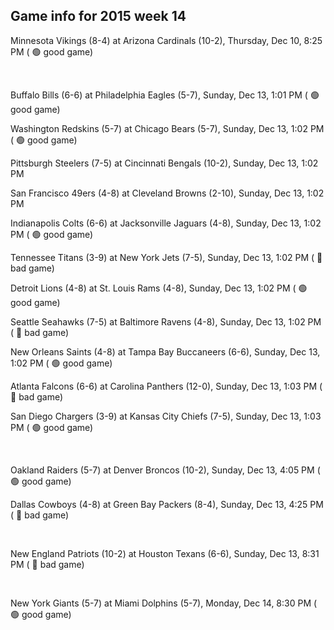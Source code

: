 ## Game info for 2015 week 14
Minnesota Vikings (8-4) at Arizona Cardinals (10-2), Thursday, Dec 10, 8:25 PM (	:green_circle: good game)


<br/>

Buffalo Bills (6-6) at Philadelphia Eagles (5-7), Sunday, Dec 13, 1:01 PM (	:green_circle: good game)

Washington Redskins (5-7) at Chicago Bears (5-7), Sunday, Dec 13, 1:02 PM (	:green_circle: good game)

Pittsburgh Steelers (7-5) at Cincinnati Bengals (10-2), Sunday, Dec 13, 1:02 PM

San Francisco 49ers (4-8) at Cleveland Browns (2-10), Sunday, Dec 13, 1:02 PM

Indianapolis Colts (6-6) at Jacksonville Jaguars (4-8), Sunday, Dec 13, 1:02 PM (	:green_circle: good game)

Tennessee Titans (3-9) at New York Jets (7-5), Sunday, Dec 13, 1:02 PM (	:red_circle: bad game)

Detroit Lions (4-8) at St. Louis Rams (4-8), Sunday, Dec 13, 1:02 PM (	:green_circle: good game)

Seattle Seahawks (7-5) at Baltimore Ravens (4-8), Sunday, Dec 13, 1:02 PM (	:red_circle: bad game)

New Orleans Saints (4-8) at Tampa Bay Buccaneers (6-6), Sunday, Dec 13, 1:02 PM (	:green_circle: good game)

Atlanta Falcons (6-6) at Carolina Panthers (12-0), Sunday, Dec 13, 1:03 PM (	:red_circle: bad game)

San Diego Chargers (3-9) at Kansas City Chiefs (7-5), Sunday, Dec 13, 1:03 PM (	:green_circle: good game)


<br/>

Oakland Raiders (5-7) at Denver Broncos (10-2), Sunday, Dec 13, 4:05 PM (	:green_circle: good game)

Dallas Cowboys (4-8) at Green Bay Packers (8-4), Sunday, Dec 13, 4:25 PM (	:red_circle: bad game)


<br/>

New England Patriots (10-2) at Houston Texans (6-6), Sunday, Dec 13, 8:31 PM (	:red_circle: bad game)


<br/>

New York Giants (5-7) at Miami Dolphins (5-7), Monday, Dec 14, 8:30 PM (	:green_circle: good game)

